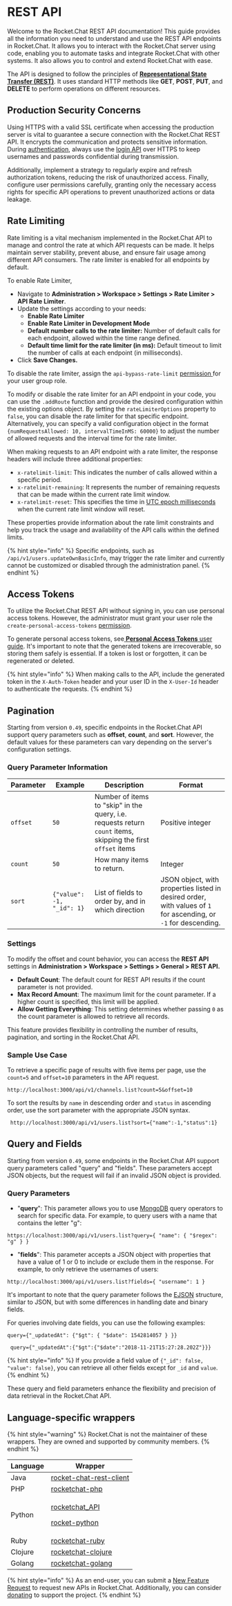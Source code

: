 # REST API

Welcome to the Rocket.Chat REST API documentation! This guide provides all the information you need to understand and use the REST API endpoints in Rocket.Chat. It allows you to interact with the Rocket.Chat server using code, enabling you to automate tasks and integrate Rocket.Chat with other systems. It also allows you to control and extend Rocket.Chat with ease.

The API is designed to follow the principles of [**Representational State Transfer (REST)**](https://en.wikipedia.org/wiki/Representational\_state\_transfer). It uses standard HTTP methods like **GET**, **POST**, **PUT**, and **DELETE** to perform operations on different resources.

## Production Security Concerns

Using HTTPS with a valid SSL certificate when accessing the production server is vital to guarantee a secure connection with the Rocket.Chat REST API. It encrypts the communication and protects sensitive information. During [authentication](endpoints/authentication-endpoints/), always use the [login API](endpoints/authentication-endpoints/login.md) over HTTPS to keep usernames and passwords confidential during transmission.

Additionally, implement a strategy to regularly expire and refresh authorization tokens, reducing the risk of unauthorized access. Finally, configure user permissions carefully, granting only the necessary access rights for specific API operations to prevent unauthorized actions or data leakage.

## Rate Limiting

Rate limiting is a vital mechanism implemented in the Rocket.Chat API to manage and control the rate at which API requests can be made. It helps maintain server stability, prevent abuse, and ensure fair usage among different API consumers. The rate limiter is enabled for all endpoints by default.

To enable Rate Limiter,

* Navigate to **Administration > Workspace > Settings > Rate Limiter > API Rate Limiter**.
* Update the settings according to your needs:
  * **Enable Rate Limiter**
  * **Enable Rate Limiter in Development Mode**
  * **Default number calls to the rate limiter:** Number of default calls for each endpoint, allowed within the time range defined.
  * **Default time limit for the rate limiter (in ms):** Default timeout to limit the number of calls at each endpoint (in milliseconds).
* Click **Save Changes.**

To disable the rate limiter, assign the `api-bypass-rate-limit` [permission ](https://docs.rocket.chat/use-rocket.chat/workspace-administration/permissions)for your user group role.

To modify or disable the rate limiter for an API endpoint in your code, you can use the `.addRoute` function and provide the desired configuration within the existing options object. By setting the `rateLimiterOptions` property to `false`, you can disable the rate limiter for that specific endpoint. Alternatively, you can specify a valid configuration object in the format `{numRequestsAllowed: 10, intervalTimeInMS: 60000}` to adjust the number of allowed requests and the interval time for the rate limiter.

When making requests to an API endpoint with a rate limiter, the response headers will include three additional properties:

* `x-ratelimit-limit`: This indicates the number of calls allowed within a specific period.
* `x-ratelimit-remaining`: It represents the number of remaining requests that can be made within the current rate limit window.
* `x-ratelimit-reset`: This specifies the time in [UTC epoch milliseconds](https://en.wikipedia.org/wiki/Unix\_time) when the current rate limit window will reset.

These properties provide information about the rate limit constraints and help you track the usage and availability of the API calls within the defined limits.

{% hint style="info" %}
Specific endpoints, such as `/api/v1/users.updateOwnBasicInfo`, may trigger the rate limiter and currently cannot be customized or disabled through the administration panel.
{% endhint %}

## Access Tokens

To utilize the Rocket.Chat REST API without signing in, you can use personal access tokens. However, the administrator must grant your user role the `create-personal-access-tokens` [permission](https://docs.rocket.chat/use-rocket.chat/workspace-administration/permissions).

To generate personal access tokens, see[ **Personal Access Tokens** user guide](https://docs.rocket.chat/use-rocket.chat/user-guides/user-panel/my-account#personal-access-tokens). It's important to note that the generated tokens are irrecoverable, so storing them safely is essential. If a token is lost or forgotten, it can be regenerated or deleted.

{% hint style="info" %}
When making calls to the API, include the generated token in the `X-Auth-Token` header and your user ID in the `X-User-Id` header to authenticate the requests.
{% endhint %}

## Pagination

Starting from version `0.49`, specific endpoints in the Rocket.Chat API support query parameters such as **offset**, **count**, and **sort**. However, the default values for these parameters can vary depending on the server's configuration settings.

### Query Parameter Information

| Parameter | Example                   | Description                                                                                                   | Format                                                                                                          |
| --------- | ------------------------- | ------------------------------------------------------------------------------------------------------------- | --------------------------------------------------------------------------------------------------------------- |
| `offset`  | `50`                      | Number of items to "skip" in the query, i.e. requests return `count` items, skipping the first `offset` items | Positive integer                                                                                                |
| `count`   | `50`                      | How many items to return.                                                                                     | Integer                                                                                                         |
| `sort`    | `{"value": -1, "_id": 1}` | List of fields to order by, and in which direction                                                            | JSON object, with properties listed in desired order, with values of `1` for ascending, or `-1` for descending. |

### Settings

To modify the offset and count behavior, you can access the **REST API** settings in **Administration > Workspace > Settings > General > REST API.**

* **Default Count**: The default count for REST API results if the count parameter is not provided.
* **Max Record Amount**: The maximum limit for the count parameter. If a higher count is specified, this limit will be applied.
* **Allow Getting Everything**: This setting determines whether passing `0` as the count parameter is allowed to retrieve all records.

This feature provides flexibility in controlling the number of results, pagination, and sorting in the Rocket.Chat API.

### Sample Use Case

To retrieve a specific page of results with five items per page, use the `count=5` and `offset=10` parameters in the API request.

```
http://localhost:3000/api/v1/channels.list?count=5&offset=10
```

To sort the results by `name` in descending order and `status` in ascending order, use the sort parameter with the appropriate JSON syntax.

```
 http://localhost:3000/api/v1/users.list?sort={"name":-1,"status":1}
```

## Query and Fields

Starting from version `0.49`, some endpoints in the Rocket.Chat API support query parameters called "query" and "fields". These parameters accept JSON objects, but the request will fail if an invalid JSON object is provided.

### Query Parameters

* "**query**": This parameter allows you to use [MongoDB](https://docs.mongodb.com/manual/reference/operator/query/) query operators to search for specific data. For example, to query users with a name that contains the letter "g":

```
https://localhost:3000/api/v1/users.list?query={ "name": { "$regex": "g" } } 
```

* "**fields**": This parameter accepts a JSON object with properties that have a value of 1 or 0 to include or exclude them in the response. For example, to only retrieve the usernames of users:

```
http://localhost:3000/api/v1/users.list?fields={ "username": 1 }
```

It's important to note that the query parameter follows the [EJSON](https://docs.meteor.com/api/ejson.html) structure, similar to JSON, but with some differences in handling date and binary fields.

For queries involving date fields, you can use the following examples:

```
query={"_updatedAt": {"$gt": { "$date": 1542814057 } }}
```

```
 query={"_updatedAt":{"$gt":{"$date":"2018-11-21T15:27:28.202Z"}}}
```

{% hint style="info" %}
If you provide a field value of `{"_id": false, "value": false}`, you can retrieve all other fields except for `_id` and `value`.
{% endhint %}

These query and field parameters enhance the flexibility and precision of data retrieval in the Rocket.Chat API.

## Language-specific wrappers

{% hint style="warning" %}
Rocket.Chat is not the maintainer of these wrappers. They are owned and supported by community members.
{% endhint %}

| Language | Wrapper                                                                                                                                                  |
| -------- | -------------------------------------------------------------------------------------------------------------------------------------------------------- |
| Java     | [rocket-chat-rest-client](https://github.com/baloise/rocket-chat-rest-client)                                                                            |
| PHP      | [rocketchat-php](https://github.com/alekseykuleshov/rocket-chat)                                                                                         |
| Python   | <p><a href="https://github.com/jadolg/rocketchat_API">rocketchat_API</a></p><p><a href="https://github.com/Pipoline/rocket-python">rocket-python</a></p> |
| Ruby     | [rocketchat-ruby](https://github.com/abrom/rocketchat-ruby)                                                                                              |
| Clojure  | [rocketchat-clojure](https://github.com/MalloZup/missile)                                                                                                |
| Golang   | [rocketchat-golang](https://github.com/badkaktus/gorocket)                                                                                               |

{% hint style="info" %}
As an end-user, you can submit a [New Feature Request](https://forums.rocket.chat/c/feature-requests/8) to request new APIs in Rocket.Chat. Additionally, you can consider [donating](zhttps://www.paypal.com/donate/?cmd=\_s-xclick\&hosted\_button\_id=ZL94ZE6LGVUSN\&ssrt=1686298281408) to support the project.
{% endhint %}
